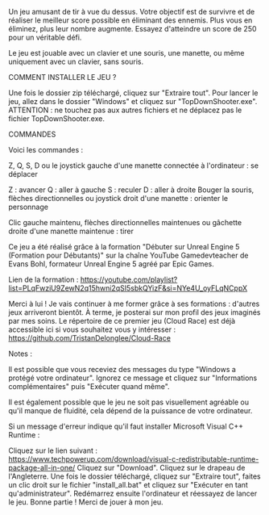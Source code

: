 Un jeu amusant de tir à vue du dessus. Votre objectif est de survivre et de réaliser le meilleur score possible en éliminant des ennemis. Plus vous en éliminez, plus leur nombre augmente. Essayez d'atteindre un score de 250 pour un véritable défi.

Le jeu est jouable avec un clavier et une souris, une manette, ou même uniquement avec un clavier, sans souris.

COMMENT INSTALLER LE JEU ?

Une fois le dossier zip téléchargé, cliquez sur "Extraire tout". Pour lancer le jeu, allez dans le dossier "Windows" et cliquez sur "TopDownShooter.exe".
ATTENTION : ne touchez pas aux autres fichiers et ne déplacez pas le fichier TopDownShooter.exe.

COMMANDES

Voici les commandes :

Z, Q, S, D ou le joystick gauche d'une manette connectée à l'ordinateur : se déplacer

Z : avancer                                                                                                                                                                                                                            Q : aller à gauche                                                                                                                                                                                                                      S : reculer                                                                                                                                                                                                                            D : aller à droite                                                                                                                                                                                                                     Bouger la souris, flèches directionnelles ou joystick droit d'une manette : orienter le personnage

Clic gauche maintenu, flèches directionnelles maintenues ou gâchette droite d'une manette maintenue : tirer

Ce jeu a été réalisé grâce à la formation "Débuter sur Unreal Engine 5 (Formation pour Débutants)" sur la chaîne YouTube Gamedevteacher de Evans Bohl, formateur Unreal Engine 5 agréé par Epic Games.

Lien de la formation : https://youtube.com/playlist?list=PLqFwziU9ZewN2q15hwni2qSI5sbkQYizF&si=NYe4U_oyFLqNCppX

Merci à lui ! Je vais continuer à me former grâce à ses formations : d'autres jeux arriveront bientôt. À terme, je posterai sur mon profil des jeux imaginés par mes soins. Le répertoire de ce premier jeu (Cloud Race) est déjà accessible ici si vous souhaitez vous y intéresser : https://github.com/TristanDelonglee/Cloud-Race

Notes :

Il est possible que vous receviez des messages du type "Windows a protégé votre ordinateur". Ignorez ce message et cliquez sur "Informations complémentaires" puis "Exécuter quand même".

Il est également possible que le jeu ne soit pas visuellement agréable ou qu'il manque de fluidité, cela dépend de la puissance de votre ordinateur.

Si un message d'erreur indique qu'il faut installer Microsoft Visual C++ Runtime :

Cliquez sur le lien suivant : https://www.techpowerup.com/download/visual-c-redistributable-runtime-package-all-in-one/
Cliquez sur "Download".
Cliquez sur le drapeau de l'Angleterre.
Une fois le dossier téléchargé, cliquez sur "Extraire tout", faites un clic droit sur le fichier "install_all.bat" et cliquez sur "Exécuter en tant qu'administrateur".
Redémarrez ensuite l'ordinateur et réessayez de lancer le jeu.
Bonne partie ! Merci de jouer à mon jeu.
